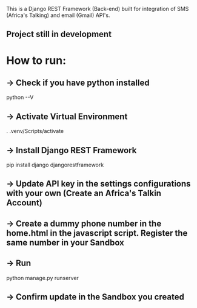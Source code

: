 This is a Django REST Framework (Back-end) built for integration of SMS (Africa's Talking) and email (Gmail) API's.

## Project still in development

# How to run:
## -> Check if you have python installed
python --V

## -> Activate Virtual Environment
. .venv/Scripts/activate

## -> Install Django REST Framework
pip install django djangorestframework

## -> Update API key in the settings configurations with your own (Create an Africa's Talkin Account)

## -> Create a dummy phone number in the home.html in the javascript script. Register the same number in your Sandbox

## -> Run
python manage.py runserver

## -> Confirm update in the Sandbox you created